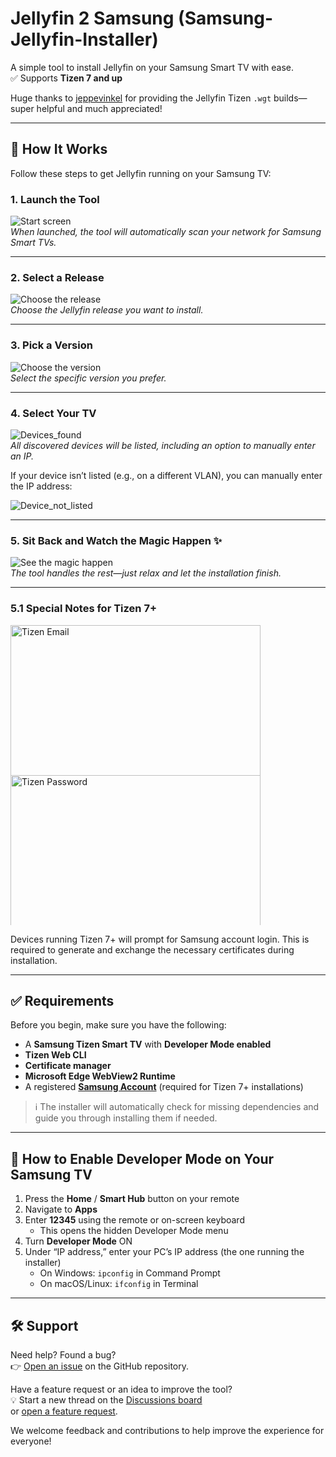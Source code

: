 # Jellyfin 2 Samsung (Samsung-Jellyfin-Installer)

A simple tool to install Jellyfin on your Samsung Smart TV with ease.  
✅ Supports **Tizen 7 and up**

Huge thanks to [jeppevinkel](https://github.com/jeppevinkel/jellyfin-tizen-builds) for providing the Jellyfin Tizen `.wgt` builds—super helpful and much appreciated!

---

## 🚀 How It Works

Follow these steps to get Jellyfin running on your Samsung TV:

### 1. Launch the Tool

![Start screen](https://github.com/user-attachments/assets/2970399f-f2f6-45d5-9901-c400b7b75e19)  
_When launched, the tool will automatically scan your network for Samsung Smart TVs._

---

### 2. Select a Release

![Choose the release](https://github.com/user-attachments/assets/4b080475-bccf-4ae9-9090-c78e0aeefd7b)  
_Choose the Jellyfin release you want to install._

---

### 3. Pick a Version

![Choose the version](https://github.com/user-attachments/assets/a3f64737-4d7d-4759-8a8a-9cc5023c4934)  
_Select the specific version you prefer._

---

### 4. Select Your TV

![Devices_found](https://github.com/user-attachments/assets/d9aba234-c73a-480e-842d-2a7998c3ce6c)  
_All discovered devices will be listed, including an option to manually enter an IP._

If your device isn’t listed (e.g., on a different VLAN), you can manually enter the IP address:

![Device_not_listed](https://github.com/user-attachments/assets/d9272aad-562a-4485-b52f-885652cd720b)  

---

### 5. Sit Back and Watch the Magic Happen ✨

![See the magic happen](https://github.com/user-attachments/assets/351f59f2-34ec-4974-a87c-ab11c9f9a902)  
_The tool handles the rest—just relax and let the installation finish._

---

### 5.1 Special Notes for Tizen 7+

<img src="https://github.com/user-attachments/assets/b32a5873-a9d5-4f1e-9266-69f33961917f" alt="Tizen Email" style="width:400px; max-height:240px;">
<img src="https://github.com/user-attachments/assets/9ad45a0a-f091-4eb6-94e8-eb0f381816d2" alt="Tizen Password" style="width:400px; max-height:240px;">

Devices running Tizen 7+ will prompt for Samsung account login. This is required to generate and exchange the necessary certificates during installation.

---

## ✅ Requirements

Before you begin, make sure you have the following:

- A **Samsung Tizen Smart TV** with **Developer Mode enabled**
- **Tizen Web CLI**
- **Certificate manager**
- **Microsoft Edge WebView2 Runtime**
- A registered **[Samsung Account](https://account.samsung.com/iam/signup)** (required for Tizen 7+ installations)

> ℹ️ The installer will automatically check for missing dependencies and guide you through installing them if needed.

---

## 🧭 How to Enable Developer Mode on Your Samsung TV

1. Press the **Home** / **Smart Hub** button on your remote  
2. Navigate to **Apps**  
3. Enter **12345** using the remote or on-screen keyboard  
   - This opens the hidden Developer Mode menu  
4. Turn **Developer Mode** ON  
5. Under “IP address,” enter your PC’s IP address (the one running the installer)  
   - On Windows: `ipconfig` in Command Prompt  
   - On macOS/Linux: `ifconfig` in Terminal

---

## 🛠️ Support

Need help? Found a bug?  
👉 [Open an issue](https://github.com/PatrickSt1991/Samsung-Jellyfin-Installer/issues) on the GitHub repository.

Have a feature request or an idea to improve the tool?  
💡 Start a new thread on the [Discussions board](https://github.com/PatrickSt1991/Samsung-Jellyfin-Installer/discussions)  
or [open a feature request](https://github.com/PatrickSt1991/Samsung-Jellyfin-Installer/issues).

We welcome feedback and contributions to help improve the experience for everyone!
